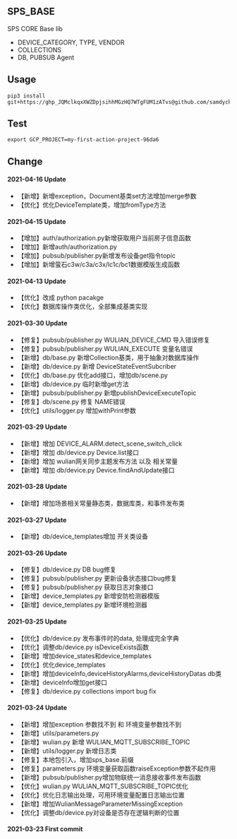 ## SPS_BASE

SPS CORE Base lib
- DEVICE_CATEGORY, TYPE, VENDOR
- COLLECTIONS
- DB, PUBSUB Agent

## Usage
```
pip3 install git+https://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@github.com/samdychen/sps_base.git
```

## Test
```
export GCP_PROJECT=my-first-action-project-96da6
```

## Change
#### 2021-04-16 Update
- 【新增】新增exception，Document基类set方法增加merge参数
- 【优化】优化DeviceTemplate类，增加fromType方法

#### 2021-04-15 Update
- 【增加】auth/authorization.py新增获取用户当前房子信息函数
- 【增加】新增auth/authorization.py
- 【增加】pubsub/publisher.py新增发布设备get指令topic
- 【增加】新增萤石c3w/c3a/c3x/lc1c/bc1数据模版生成函数

#### 2021-04-13 Update
- 【优化】改成 python pacakge
- 【优化】数据库操作类优化，全部集成基类实现

#### 2021-03-30 Update
- 【修复】pubsub/publisher.py WULIAN_DEVICE_CMD 导入错误修复
- 【修复】pubsub/publisher.py WULIAN_EXECUTE 变量名错误
- 【新增】db/base.py 新增Collection基类，用于抽象对数据库操作
- 【新增】db/device.py 新增 DeviceStateEventSubcriber
- 【优化】db/base.py 优化add接口，增加db/scene.py
- 【新增】db/device.py 临时新增get方法
- 【新增】pubsub/publisher.py 新增publishDeviceExecuteTopic
- 【修复】db/scene.py 修复 NAME错误
- 【优化】utils/logger.py 增加withPrint参数

#### 2021-03-29 Update
- 【新增】增加 DEVICE_ALARM.detect_scene_switch_click
- 【新增】增加 db/device.py Device.list接口
- 【新增】增加 wulian网关同步主题发布方法 以及 相关常量
- 【新增】增加 db/device.py Device.findAndUpdate接口

#### 2021-03-28 Update
- 【新增】增加场景相关常量静态类，数据库类，和事件发布类

#### 2021-03-27 Update
- 【新增】db/device_templates增加 开关类设备

#### 2021-03-26 Update
- 【修复】db/device.py DB bug修复
- 【修复】pubsub/publisher.py 更新设备状态接口bug修复
- 【修复】pubsub/publisher.py 获取日志对象接口
- 【新增】device_templates.py 新增安防检测器模版
- 【新增】device_templates.py 新增环境检测器

#### 2021-03-25 Update
- 【优化】db/device.py 发布事件时的data, 处理成完全字典
- 【优化】调整db/device.py isDeviceExists函数
- 【新增】增加device_states和device_templates
- 【优化】优化device_templates
- 【新增】增加deviceInfo,deviceHistoryAlarms,deviceHistoryDatas db类
- 【新增】deviceInfo增加get接口
- 【修复】db/device.py collections import bug fix

#### 2021-03-24 Update
- 【新增】增加exception 参数找不到 和 环境变量参数找不到
- 【新增】utils/parameters.py
- 【新增】wulian.py 新增 WULIAN_MQTT_SUBSCRIBE_TOPIC
- 【新增】utils/logger.py 新增日志类
- 【修复】本地包引入，增加sps_base.前缀
- 【修复】parameters.py 环境变量获取函数raiseException参数不起作用
- 【新增】pubsub/publisher.py增加物联统一消息接收事件发布函数
- 【优化】wulian.py WULIAN_MQTT_SUBSCRIBE_TOPIC优化
- 【优化】优化日志输出处理，可用环境变量配置日志输出位置
- 【新增】增加WulianMessageParameterMissingException
- 【优化】调整db/device.py对设备是否存在逻辑判断的位置

#### 2021-03-23 First commit